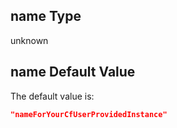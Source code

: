 ## name Type

unknown

## name Default Value

The default value is:

```json
"nameForYourCfUserProvidedInstance"
```
